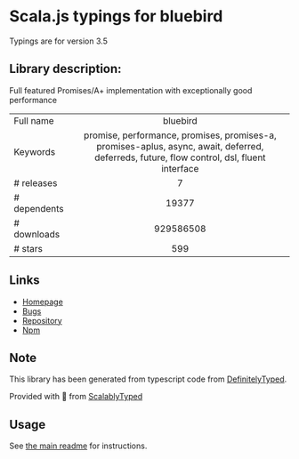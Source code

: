 
# Scala.js typings for bluebird

Typings are for version 3.5

## Library description:
Full featured Promises/A+ implementation with exceptionally good performance

|                    |                 |
| ------------------ | :-------------: |
| Full name          | bluebird |
| Keywords           | promise, performance, promises, promises-a, promises-aplus, async, await, deferred, deferreds, future, flow control, dsl, fluent interface |
| # releases         | 7 |
| # dependents       | 19377 |
| # downloads        | 929586508 |
| # stars            | 599 |

## Links
- [Homepage](https://github.com/petkaantonov/bluebird)
- [Bugs](http://github.com/petkaantonov/bluebird/issues)
- [Repository](https://github.com/petkaantonov/bluebird)
- [Npm](https://www.npmjs.com/package/bluebird)
    


## Note
This library has been generated from typescript code from [DefinitelyTyped](https://definitelytyped.org).

Provided with :purple_heart: from [ScalablyTyped](https://github.com/oyvindberg/ScalablyTyped)

## Usage
See [the main readme](../../readme.md) for instructions.


